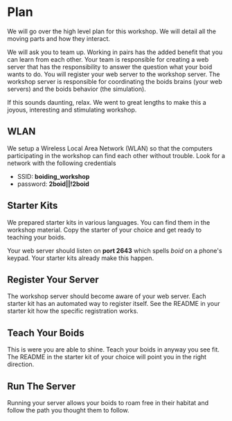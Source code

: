 # Plan
We will go over the high level plan for this workshop. We will detail all the
moving parts and how they interact.

We will ask you to team up. Working in pairs has the added benefit that you can
learn from each other. Your team is responsible for creating a web server that
has the responsibility to answer the question what your boid wants to do. You
will register your web server to the workshop server. The workshop server is
responsible for coordinating the boids brains (your web servers) and the boids
behavior (the simulation).

If this sounds daunting, relax. We went to great lengths to make this a joyous,
interesting and stimulating workshop.

## WLAN
We setup a Wireless Local Area Network (WLAN) so that the computers participating
in the workshop can find each other without trouble. Look for a network with
the following credentials

* SSID: **boiding_workshop**
* password: **2boid||!2boid**

## Starter Kits
We prepared starter kits in various languages. You can find them in the workshop
material. Copy the starter of your choice and get ready to teaching your boids.

Your web server should listen on **port 2643** which spells _boid_ on a phone's
keypad. Your starter kits already make this happen.

## Register Your Server
The workshop server should become aware of your web server. Each starter kit has
an automated way to register itself. See the README in your starter kit how the
specific registration works.

## Teach Your Boids
This is were you are able to shine. Teach your boids in anyway you see fit. The
README in the starter kit of your choice will point you in the right direction.

## Run The Server
Running your server allows your boids to roam free in their habitat and follow
the path you thought them to follow.
